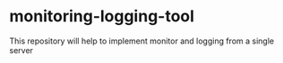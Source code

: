 # monitoring-logging-tool
This repository will help to implement monitor and logging from a single server
